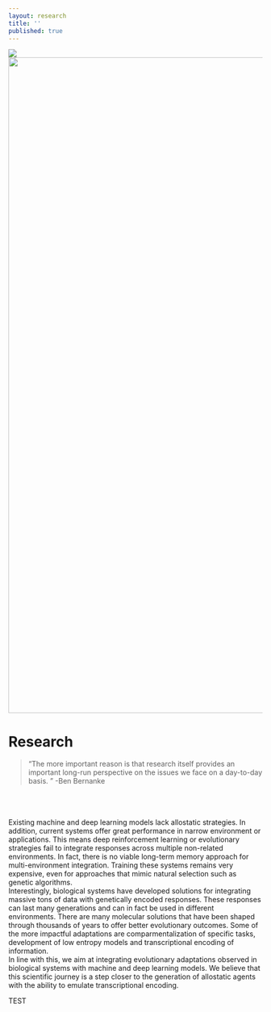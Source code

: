 ```yaml
---
layout: research
title: ''
published: true
---
```



<div class="bg">
  <img src="{{ site.baseurl }}/images/nebula.jpg"> 
</div>
<div class="center">
  <img src="leandroagudelo189.github.io/images/aquarium-2.jpg" width="1300px" height="auto" border="0" alt="">
</div>

# Research 
> “The more important reason is that research itself provides an important long-run perspective on the issues we face on a day-to-day basis. ” -Ben Bernanke

<br>
<br>
<br>
Existing machine and deep learning models lack allostatic strategies. In addition, current systems offer 
great performance in narrow environment or applications. This means deep reinforcement learning or 
evolutionary strategies fail to integrate responses across multiple non-related environments. In fact, there is 
no viable long-term memory approach for multi-environment integration. Training these systems remains 
very expensive, even for approaches that mimic natural selection such as genetic algorithms. 
<br>
Interestingly, biological systems have developed solutions for integrating massive tons of data with  
genetically encoded responses. These responses can last many generations and can in fact be used in  
different environments. There are many molecular solutions that have been shaped through thousands of 
years to offer better evolutionary outcomes. Some of the more impactful adaptations are 
comparmentalization of specific tasks, development of low entropy models and transcriptional encoding 
of information. 
  <br>
In line with this, we aim at integrating evolutionary adaptations observed in biological systems with machine 
and deep learning models. We believe that this scientific journey is a step closer to the generation of 
allostatic agents with the ability to emulate transcriptional encoding. 

TEST
